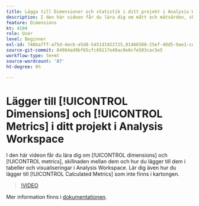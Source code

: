 ```yaml
---
title: Lägga till Dimensioner och statistik i ditt projekt i Analysis Workspace
description: I den här videon får du lära dig om mått och mätvärden, skillnaden mellan dem och hur du lägger till dem i tabeller och visualiseringar i Analysis Workspace. Lär dig även hur du lägger till färdiga beräknade värden.
feature: Dimensions
kt: 4104
role: User
level: Beginner
exl-id: 748ba7ff-a75d-4ecb-a5d8-5451d1922725,01466500-25ef-40d5-9ae1-ce1e0e92b0b5
source-git-commit: 84984ad9bf65cfc69117e40ac0e0cfe503cac5e5
workflow-type: tm+mt
source-wordcount: '87'
ht-degree: 0%

---
```


# Lägger till [!UICONTROL Dimensions] och [!UICONTROL Metrics] i ditt projekt i Analysis Workspace

I den här videon får du lära dig om [!UICONTROL dimensions] och [!UICONTROL metrics], skillnaden mellan dem och hur du lägger till dem i tabeller och visualiseringar i Analysis Workspace. Lär dig även hur du lägger till [!UICONTROL Calculated Metrics] som inte finns i kartongen.

>[!VIDEO](https://video.tv.adobe.com/v/30606/?quality=12&learn=on)

Mer information finns i [dokumentationen](https://experienceleague.adobe.com/docs/analytics/analyze/analysis-workspace/components/analysis-workspace-components.html?lang=sv-SE).
